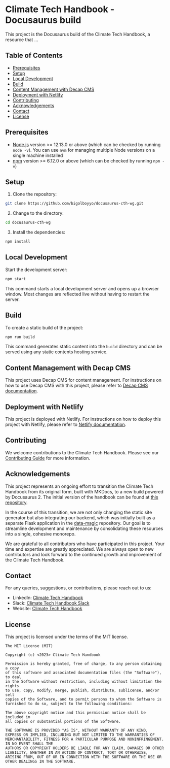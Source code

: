 # Climate Tech Handbook - Docusaurus build

This project is the Docusaurus build of the Climate Tech Handbook, a resource that ...

## Table of Contents

- [Prerequisites](#prerequisites)
- [Setup](#setup)
- [Local Development](#local-development)
- [Build](#build)
- [Content Management with Decap CMS](#content-management-with-decap-cms)
- [Deployment with Netlify](#deployment-with-netlify)
- [Contributing](#contributing)
- [Acknowledgements](#acknowledgements)
- [Contact](#contact)
- [License](#license)

## Prerequisites

- [Node.js](https://nodejs.org/en/download/) version >= 12.13.0 or above (which can be checked by running `node -v`). You can use `nvm` for managing multiple Node versions on a single machine installed
- [npm](https://www.npmjs.com/get-npm) version >= 6.12.0 or above (which can be checked by running `npm -v`)

## Setup

1. Clone the repository:

```bash
git clone https://github.com/bigolboyyo/docusaurus-cth-wg.git
```

2. Change to the directory:

```bash
cd docusaurus-cth-wg
```

3. Install the dependencies:

```bash
npm install
```

## Local Development

Start the development server:

```bash
npm start
```

This command starts a local development server and opens up a browser window. Most changes are reflected live without having to restart the server.

## Build

To create a static build of the project:

```bash
npm run build
```

This command generates static content into the `build` directory and can be served using any static contents hosting service.

## Content Management with Decap CMS

This project uses Decap CMS for content management. For instructions on how to use Decap CMS with this project, please refer to [Decap CMS documentation](https://www.decapcms.com/docs).

## Deployment with Netlify

This project is deployed with Netlify. For instructions on how to deploy this project with Netlify, please refer to [Netlify documentation](https://docs.netlify.com/).

## Contributing

We welcome contributions to the Climate Tech Handbook. Please see our [Contributing Guide](LINK_TO_CONTRIBUTING_GUIDE) for more information.

## Acknowledgements

This project represents an ongoing effort to transition the Climate Tech Handbook from its original form, built with MKDocs, to a new build powered by Docusaurus 2. The initial version of the handbook can be found at [this repository](https://github.com/climate-tech-handbook).

In the course of this transition, we are not only changing the static site generator but also integrating our backend, which was initially built as a separate Flask application in the [data-magic](https://github.com/climate-tech-handbook/data-magic) repository. Our goal is to streamline development and maintenance by consolidating these resources into a single, cohesive monorepo.

We are grateful to all contributors who have participated in this project. Your time and expertise are greatly appreciated. We are always open to new contributors and look forward to the continued growth and improvement of the Climate Tech Handbook.

## Contact

For any queries, suggestions, or contributions, please reach out to us:

- LinkedIn: [Climate Tech Handbook](https://www.linkedin.com/company/climate-tech-handbook/)
- Slack: [Climate Tech Handbook Slack](https://join.slack.com/t/climatetechhandbook/shared_invite/zt-1vmjruywg-obVgfVcum2DDy3wFm6fOVA)
- Website: [Climate Tech Handbook](https://www.climatetechhandbook.com/)

## License

This project is licensed under the terms of the MIT license.

```License
The MIT License (MIT)

Copyright (c) <2023> Climate Tech Handbook

Permission is hereby granted, free of charge, to any person obtaining a copy
of this software and associated documentation files (the "Software"), to deal
in the Software without restriction, including without limitation the rights
to use, copy, modify, merge, publish, distribute, sublicense, and/or sell
copies of the Software, and to permit persons to whom the Software is
furnished to do so, subject to the following conditions:

The above copyright notice and this permission notice shall be included in
all copies or substantial portions of the Software.

THE SOFTWARE IS PROVIDED "AS IS", WITHOUT WARRANTY OF ANY KIND, EXPRESS OR IMPLIED, INCLUDING BUT NOT LIMITED TO THE WARRANTIES OF MERCHANTABILITY, FITNESS FOR A PARTICULAR PURPOSE AND NONINFRINGEMENT. IN NO EVENT SHALL THE
AUTHORS OR COPYRIGHT HOLDERS BE LIABLE FOR ANY CLAIM, DAMAGES OR OTHER LIABILITY, WHETHER IN AN ACTION OF CONTRACT, TORT OR OTHERWISE, ARISING FROM, OUT OF OR IN CONNECTION WITH THE SOFTWARE OR THE USE OR OTHER DEALINGS IN THE SOFTWARE.
```
